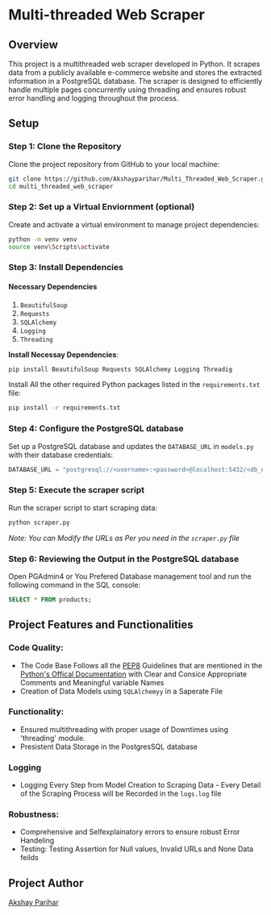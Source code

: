 # Multi-threaded Web Scraper

## Overview
This project is a multithreaded web scraper developed in Python. It scrapes data from a publicly available e-commerce website and stores the extracted information in a PostgreSQL database. The scraper is designed to efficiently handle multiple pages concurrently using threading and ensures robust error handling and logging throughout the process.



## Setup

### Step 1: Clone the Repository

Clone the project repository from GitHub to your local machine:

```sh
git clone https://github.com/Akshayparihar/Multi_Threaded_Web_Scraper.git
cd multi_threaded_web_scraper
```

### Step 2: Set up a Virtual Enviornment (optional)

Create and activate a virtual environment to manage project dependencies:

```sh
python -m venv venv
source venv\Scripts\activate
```

### Step 3: Install Dependencies

#### Necessary Dependencies
1. `BeautifulSoup`
2. `Requests`
3. `SQLAlchemy`
4. `Logging`
5. `Threading`

**Install Necessay Dependencies**: 
```sh
pip install BeautifulSoup Requests SQLAlchemy Logging Threadig
```

Install All the other required Python packages listed in the `requirements.txt` file:

```sh
pip install -r requirements.txt
```

### Step 4: Configure the PostgreSQL database

Set up a PostgreSQL database and updates the `DATABASE_URL` in `models.py` with their database credentials:

```python
DATABASE_URL = "postgresql://<username>:<password>@localhost:5432/<db_name>"
```

### Step 5: Execute the scraper script

Run the scraper script to start scraping data:

```sh
python scraper.py
```
*Note: You can Modify the URLs as Per you need in the `scraper.py` file*

### Step 6: Reviewing the Output in the PostgreSQL database

Open PGAdmin4 or You Prefered Database management tool and run the following command in the SQL console:

```sql
SELECT * FROM products;
```

## Project Features and Functionalities

### Code Quality:
- The Code Base Follows all the [PEP8](https://peps.python.org/pep-0008/) Guidelines that are mentioned in the [Python's Offical Documentation](https://www.python.org/doc/) with Clear and Consice Appropriate Comments and Meaningful variable Names 
- Creation of Data Models using `SQLAlchemyy` in a Saperate File

### Functionality:
- Ensured multithreading with proper usage of Downtimes using 'threading' module.
- Presistent Data Storage in the PostgresSQL database

### Logging
- Logging Every Step from Model Creation to Scraping Data - Every Detail of the Scraping Process will be Recorded in the `logs.log` file

### Robustness:
- Comprehensive and Selfexplainatory errors to ensure robust Error Handeling
- Testing: Testing Assertion for Null values, Invalid URLs and None Data feilds

## Project Author
[Akshay Parihar](https://www.github.com/Akshayparihar07)
